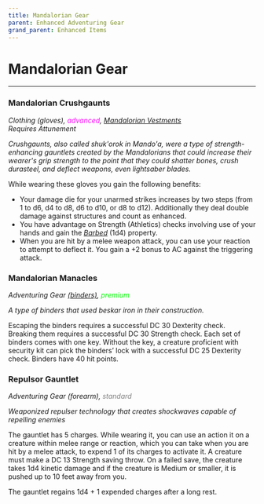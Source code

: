 ```yaml
---
title: Mandalorian Gear
parent: Enhanced Adventuring Gear
grand_parent: Enhanced Items
---
```


# Mandalorian Gear
---

### Mandalorian Crushgaunts
*Clothing (gloves), <font style="color:fuchsia">advanced</font>, [Mandalorian Vestments](https://drakeryzer.github.io/DrakeSW5E/Mandalorian%20Codex/Mandalorian%20Equipment/Index.html#mandalorian-vestments)*
<br> *Requires Attunement*

*Crushgaunts, also called shuk'orok in Mando'a, were a type of strength-enhancing gauntlets created by the Mandalorians that could increase their wearer's grip strength to the point that they could shatter bones, crush durasteel, and deflect weapons, even lightsaber blades.*

While wearing these gloves you gain the following benefits:
- Your damage die for your unarmed strikes increases by two steps (from 1 to d6, d4 to d8, d6 to d10, or d8 to d12). Additionally they deal double damage against structures and count as enhanced.
- You have advantage on Strength (Athletics) checks involving use of your hands and gain the [*Barbed*](https://sw5e.com/rules/wh/equipment#barbed) (1d4) property.
- When you are hit by a melee weapon attack, you can use your reaction to attempt to deflect it. You gain a +2 bonus to AC against the triggering attack.

### Mandalorian Manacles
*Adventuring Gear [(binders)](https://sw5e.com/loot/adventuringGear/?search=Binders), <font style="color:lime">premium</font>*

*A type of binders that used beskar iron in their construction.*

Escaping the binders requires a successful DC 30 Dexterity check. Breaking them requires a successful DC 30 Strength check. Each set of binders comes with one key. Without the key, a creature proficient with security kit can pick the binders’ lock with a successful DC 25 Dexterity check. Binders have 40 hit points.

### Repulsor Gauntlet
*Adventuring Gear (forearm), <font style="color:gray">standard</font>*

*Weaponized repulser technology that creates shockwaves capable of repelling enemies*

The gauntlet has 5 charges. While wearing it, you can use an action it on a creature within melee range or reaction, which you can take when you are hit by a melee attack, to expend 1 of its charges to activate it. A creature must make a DC 13 Strength saving throw. On a failed save, the creature takes 1d4 kinetic damage and if the creature is Medium or smaller, it is pushed up to 10 feet away from you.

The gauntlet regains 1d4 + 1 expended charges after a long rest.